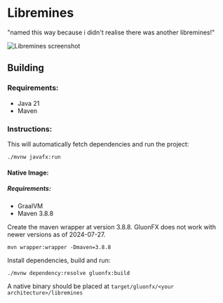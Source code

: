 # Libremines

"named this way because i didn't realise there was another libremines!"

![Libremines screenshot](https://github.com/user-attachments/assets/e0a4e551-afdf-4fc5-91c5-7ff45d36cb64)

## Building

### Requirements:
- Java 21
- Maven

### Instructions:

This will automatically fetch dependencies and run the project:

```shell
./mvnw javafx:run
```


#### Native Image:

##### Requirements:
- GraalVM
- Maven 3.8.8

Create the maven wrapper at version 3.8.8. GluonFX does not work with newer versions as of 2024-07-27.

```shell
mvn wrapper:wrapper -Dmaven=3.8.8
```

Install dependencies, build and run:

```shell
./mvnw dependency:resolve gluonfx:build
```

A native binary should be placed at `target/gluonfx/<your architecture>/libremines`
